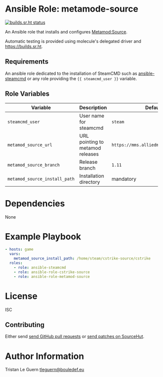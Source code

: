 # Ansible Role: metamode-source

[![builds.sr.ht status](https://builds.sr.ht/~tleguern/ansible-role-metamod-source.svg)](https://builds.sr.ht/~tleguern/ansible-role-metamod-source?)

An Ansible role that installs and configures [Metamod:Source](http://www.metamodsource.net/).

Automatic testing is provided using molecule's delegated driver and https://builds.sr.ht.

## Requirements

An ansible role dedicated to the installation of SteamCMD such as [ansible-steamcmd](https://github.com/tleguern/ansible-steamcmd) or any role providing the `{{ steamcmd_user }}` variable.

## Role Variables

| Variable | Description | Default |
|----------|-------------|---------|
| `steamcmd_user` | User name for steamcmd | `steam` |
| `metamod_source_url` | URL pointing to metamod releases | `https://mms.alliedmods.net/mmsdrop` |
| `metamod_source_branch` | Release branch | `1.11` |
| `metamod_source_install_path` | Installation directory | mandatory |

# Dependencies

None

# Example Playbook

```yaml
- hosts: game
  vars:
    metamod_source_install_path: /home/steam/cstrike-source/cstrike
  roles:
    - role: ansible-steamcmd
    - role: ansible-role-cstrike-source
    - role: ansible-role-metamod-source
```

# License

ISC

## Contributing

Either send [send GitHub pull requests](https://github.com/tleguern/ansible-role-metamod-source) or [send patches on SourceHut](https://lists.sr.ht/~tleguern/misc).

# Author Information

Tristan Le Guern <tleguern@bouledef.eu>
